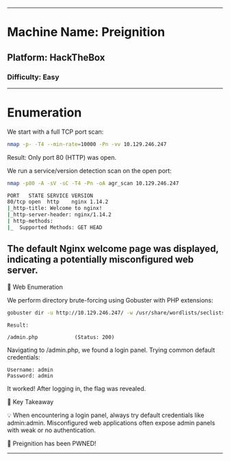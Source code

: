 

-------------------------------------------------------------------------------------------------------------------------------------------

# Machine Name: Preignition
## Platform: HackTheBox
### Difficulty: Easy
------------------------------------------------------------------------------------------------------------------------------------------
# Enumeration

We start with a full TCP port scan:
```bash
nmap -p- -T4 --min-rate=10000 -Pn -vv 10.129.246.247
```
Result: Only port 80 (HTTP) was open.

We run a service/version detection scan on the open port:
```bash
nmap -p80 -A -sV -sC -T4 -Pn -oA agr_scan 10.129.246.247

PORT   STATE SERVICE VERSION
80/tcp open  http    nginx 1.14.2
|_http-title: Welcome to nginx!
|_http-server-header: nginx/1.14.2
| http-methods: 
|_  Supported Methods: GET HEAD
```

The default Nginx welcome page was displayed, indicating a potentially misconfigured web server.
------------------------------------------------------------------------------------------------------------------------------------------
📂 Web Enumeration

We perform directory brute-forcing using Gobuster with PHP extensions:
```bash
gobuster dir -u http://10.129.246.247/ -w /usr/share/wordlists/seclists/Discovery/Web-Content/directory-list-2.3-medium.txt -x php
```
```
Result:

/admin.php            (Status: 200)
```
Navigating to /admin.php, we found a login panel. Trying common default credentials:
```
Username: admin  
Password: admin  
```
It worked! After logging in, the flag was revealed.

🧠 Key Takeaway

💡 When encountering a login panel, always try default credentials like admin:admin.
Misconfigured web applications often expose admin panels with weak or no authentication.

🎉 Preignition has been PWNED!

------------------------------------------------------------------------------------------------------------------------------------------
